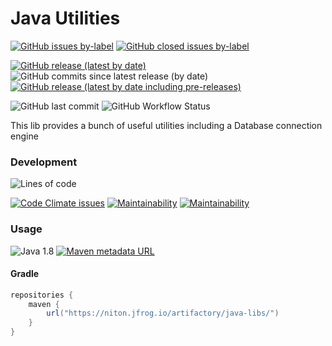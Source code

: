 # Java Utilities

[![GitHub issues by-label](https://img.shields.io/github/issues/nbrugger-tgm/j-util/bug)](https://github.com/nbrugger-tgm/j-util/issues?q=is%3Aopen+is%3Aissue+label%3Abug)
[![GitHub closed issues by-label](https://img.shields.io/github/issues-closed/nbrugger-tgm/j-util/bug)](https://github.com/nbrugger-tgm/j-util/issues?q=is%3Aclosed+is%3Aissue+label%3Abug)

[![GitHub release (latest by date)](https://img.shields.io/github/v/release/nbrugger-tgm/j-util?label=latest%20stable)](https://github.com/nbrugger-tgm/j-util/releases/latest)
![GitHub commits since latest release (by date)](https://img.shields.io/github/commits-since/nbrugger-tgm/j-util/latest)
[![GitHub release (latest by date including pre-releases)](https://img.shields.io/github/v/release/nbrugger-tgm/j-util?include_prereleases&label=latest)](https://github.com/nbrugger-tgm/j-util/releases)

![GitHub last commit](https://img.shields.io/github/last-commit/nbrugger-tgm/j-util)
![GitHub Workflow Status](https://img.shields.io/github/workflow/status/nbrugger-tgm/j-util/Java%20JUnit%20Test%20with%20Gradle)
<br>

This lib provides a bunch of useful utilities including a Database connection engine

### Development

![Lines of code](https://img.shields.io/tokei/lines/github/nbrugger-tgm/j-util)
<br>

[![Code Climate issues](https://img.shields.io/codeclimate/issues/nbrugger-tgm/j-util?label=Code%20Quality%20issues)](https://codeclimate.com/github/nbrugger-tgm/j-util)
[![Maintainability](https://img.shields.io/codeclimate/maintainability/nbrugger-tgm/j-util.svg)](https://codeclimate.com/github/nbrugger-tgm/j-util)
[![Maintainability](https://img.shields.io/codeclimate/maintainability-percentage/nbrugger-tgm/j-util.svg)](https://codeclimate.com/github/nbrugger-tgm/j-util)

### Usage

![Java 1.8](https://img.shields.io/badge/java-1.8-blue)
[![Maven metadata URL](https://img.shields.io/maven-metadata/v?metadataUrl=https%3A%2F%2Fniton.jfrog.io%2Fartifactory%2Fjava-libs%2Fcom%2Fniton%2Futil%2Fmaven-metadata.xml)](https://niton.jfrog.io/ui/repos/tree/General/java-libs%2Fcom%2Fniton%2Futil%2F1.0.0%2Futil-1.0.0.jar)

#### Gradle

```groovy
repositories {
    maven {
        url("https://niton.jfrog.io/artifactory/java-libs/")
    }
}
```

